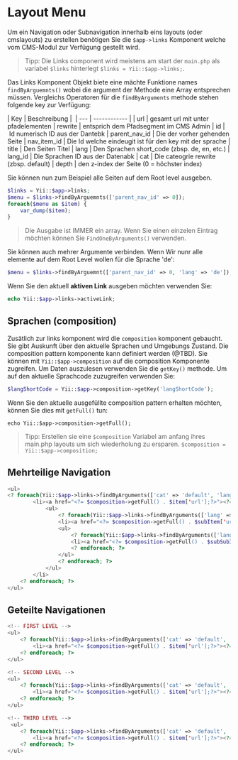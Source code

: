 Layout Menu
===========
Um ein Navigation oder Subnavigation innerhalb eins layouts (oder cmslayouts) zu erstellen benötigen Sie die `$app->links` Komponent welche vom CMS-Modul zur Verfügung gestellt wird.

> Tipp: Die Links component wird meistens am start der `main.php` als variabel `$links` hinterlegt `$links = Yii::$app->links;`.

Das Links Komponent Objekt biete eine mächte Funktione names `findByArguemnts()` wobei die argument der Methode eine Array entsprechen müssen. Vergleichs Operatoren für die `findByArguments` methode stehen folgende key zur Verfügung:

| Key | Beschreibung | 
| --- | ------------ | 
| url | gesamt url mit unter pfadelementen
| rewrite | entsprich dem Pfadsegment im CMS Admin
| id | Id numerisch ID aus der Dantebk
| parent_nav_id | Die der vorher gehenden Seite
| nav_item_id | Die Id welche eindeugit ist für den key mit der sprache
| title | Den Seiten Titel
| lang | Den Sprachen short_code (zbsp. de, en, etc.)
| lang_id | Die Sprachen ID aus der Datenabk
| cat | Die cateogrie rewrite (zbsp. default)
| depth | den z-index der Seite (0 = höchster index)

Sie können nun zum Beispiel alle Seiten auf dem Root level ausgeben.
```php
$links = Yii::$app->links;
$menu = $links->findByArguemnts(['parent_nav_id' => 0]);
foreach($menu as $item) {
    var_dump($item);
}
```
> Die Ausgabe ist IMMER ein array. Wenn Sie einen einzelen Eintrag möchten können Sie `FindOneByArguments()` verwenden.

Sie können auch mehrer Argumente verbinden. Wenn Wir nunr alle elemente auf dem Root Level wollen für die Sprache 'de':
```php
$menu = $links->findByArguemnt(['parent_nav_id' => 0, 'lang' => 'de']);
```

Wenn Sie den aktuell **aktiven Link** ausgeben möchten verwenden Sie:
```php
echo Yii::$app->links->activeLink;
```

Sprachen (composition)
----------------------
Zusätlich zur links komponent wird die `composition` komponent gebaucht. Sie gibt Auskunft über den aktuelle Sprachen und Umgebungs Zustand. Die composition pattern komponente kann definiert werden (@TBD). Sie können mit `Yii::$app->composition` auf die composition Komponente zugreifen. Um Daten auszulesen verwenden Sie die `getKey()` methode. Um auf den aktuelle Sprachcode zuzugreifen verwenden Sie:
```php
$langShortCode = Yii::$app->composition->getKey('langShortCode');
```
Wenn Sie den aktuelle ausgefüllte composition pattern erhalten möchten, können Sie dies mit `getFull()` tun:
```
echo Yii::$app->composition->getFull();
```
> Tipp: Erstellen sie eine `$composition` Variabel am anfang ihres main.php layouts um sich wiederholung zu ersparen. `$composition = Yii::$app->composition;`

Mehrteilige Navigation
----------------------
```php
<ul>
<? foreach(Yii::$app->links->findByArguments(['cat' => 'default', 'lang' => $composition->langShortCode, 'parent_nav_id' => 0]) as $item): ?>
        <li><a href="<?= $composition->getFull() . $item['url'];?>"><?= $item['title']; ?></a>
            <ul>
                <? foreach(Yii::$app->links->findByArguments(['lang' => $composition->langShortCode, 'parent_nav_id' => $item['id']]) as $subItem): ?>
                <li><a href="<?= $composition->getFull() . $subItem['url'];?>"><?= $subItem['title']?></a>
                <ul>
                    <? foreach(Yii::$app->links->findByArguments(['lang' => $composition->langShortCode, 'parent_nav_id' => $subItem['id']]) as $subSubItem): ?>
                    <li><a href="<?= $composition->getFull() . $subSubItem['url'];?>"><?= $subSubItem['title']?></a>
                    <? endforeach; ?>
                </ul>
                <? endforeach; ?>
            </ul>
        </li>
    <? endforeach; ?>
</ul>
```

Geteilte Navigationen
---------------------
```php
<!-- FIRST LEVEL -->
<ul>
    <? foreach(Yii::$app->links->findByArguments(['cat' => 'default', 'lang' => $composition->langShortCode, 'parent_nav_id' => \luya\helpers\Menu::parentNavIdByCurrentLink(\yii::$app->links, 1)]) as $item): ?>
        <li><a href="<?= $composition->getFull() . $item['url'];?>"><?= $item['title']; ?></a></li>
    <? endforeach; ?>
</ul>

<!-- SECOND LEVEL -->
<ul>
    <? foreach(Yii::$app->links->findByArguments(['cat' => 'default', 'lang' => $composition->langShortCode, 'parent_nav_id' => \luya\helpers\Menu::parentNavIdByCurrentLink(\yii::$app->links, 2)]) as $item): ?>
        <li><a href="<?= $composition->getFull() . $item['url'];?>"><?= $item['title']; ?></a></li>
    <? endforeach; ?>
</ul>

<!-- THIRD LEVEL -->
 <ul>
    <? foreach(Yii::$app->links->findByArguments(['cat' => 'default', 'lang' => $composition->langShortCode, 'parent_nav_id' => \luya\helpers\Menu::parentNavIdByCurrentLink(\yii::$app->links, 3)]) as $item): ?>
        <li><a href="<?= $composition->getFull() . $item['url'];?>"><?= $item['title']; ?></a></li>
    <? endforeach; ?>
</ul>
``` 